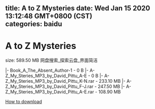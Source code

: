 
title: A to Z Mysteries
date: Wed Jan 15 2020 13:12:48 GMT+0800 (CST)    
categories: baidu
---

# A to Z Mysteries
size: 589.50 MB
 网盘搜索_探索云盘_界面简洁
 
|- Book_A_The_Absent_Author-1 - 0 B
|- A-Z_My_Steries_MP3_by_David_Pittu_A-E - 0 B
|- A-Z_My_Steries_MP3_by_David_Pittu_K-N.rar - 233.10 MB
|- A-Z_My_Steries_MP3_by_David_Pittu_F-J.rar - 247.50 MB
|- A-Z_My_Steries_MP3_by_David_Pittu_A-E.rar - 108.90 MB

[How to download](https://bpcam.bemobtrk.com/go/2ceec3aa-1ca2-46d6-b9ff-aaa5c184517c?jno=181)